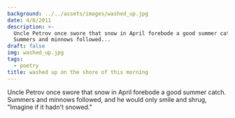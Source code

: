 ```yaml
---
background: ../../assets/images/washed_up.jpg
date: 4/6/2011
description: >-
  Uncle Petrov once swore that snow in April forebode a good summer catch
  Summers and minnows followed...
draft: false
img: washed_up.jpg
tags:
  - poetry
title: washed up on the shore of this morning
---
```


Uncle Petrov once swore that snow in April forebode a good summer catch. Summers and minnows followed, and he would only smile and shrug, "Imagine if it hadn't snowed."
